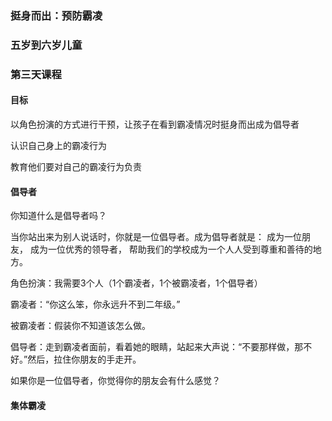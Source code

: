 ### 挺身而出：预防霸凌

### 五岁到六岁儿童

### 第三天课程

#### 目标

以角色扮演的方式进行干预，让孩子在看到霸凌情况时挺身而出成为倡导者 

认识自己身上的霸凌行为

教育他们要对自己的霸凌行为负责

#### 倡导者

你知道什么是倡导者吗？

当你站出来为别人说话时，你就是一位倡导者。成为倡导者就是：
成为一位朋友，
成为一位优秀的领导者，
帮助我们的学校成为一个人人受到尊重和善待的地方。

角色扮演：我需要3个人（1个霸凌者，1个被霸凌者，1个倡导者）

霸凌者：“你这么笨，你永远升不到二年级。”

被霸凌者：假装你不知道该怎么做。

倡导者：走到霸凌者面前，看着她的眼睛，站起来大声说：“不要那样做，那不好。”然后，拉住你朋友的手走开。

如果你是一位倡导者，你觉得你的朋友会有什么感觉？

#### 集体霸凌


